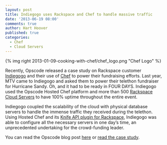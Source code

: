 ```yaml
---
layout: post
title: Indiegogo uses Rackspace and Chef to handle massive traffic
date: '2013-06-19 08:00'
comments: true
author: Hart Hoover
published: true
categories:
  - Chef
  - Cloud Servers
---
```

{% img right 2013-01-09-cooking-with-chef/chef_logo.png "Chef Logo" %}

Recently, Opscode released a case study on Rackspace customer [Indiegogo][1] and their use of [Chef][2] to power their fundraising efforts. Last year, MTV came to Indiegogo and asked them to power their telethon fundraiser for Hurricane Sandy. Oh, and it had to be ready in FOUR DAYS. Indiegogo used the Opscode Hosted Chef platform and more than 500 [Rackspace Cloud Servers][3] to have 100% uptime throughout the entire event.<!-- more -->

Indiegogo coupled the scalability of the cloud with physical database servers to handle the immense traffic they received during the telethon. Using Hosted Chef and its [Knife API plugin for Rackspace][4], Indiegogo was able to configure all the necessary servers in one day’s time, an unprecedented undertaking for the crowd-funding leader.

You can read the Opscode blog post [here][5] or [read the case study][6].

[1]: https://www.indiegogo.com/
[2]: https://www.opscode.com/chef/
[3]: https://www.rackspace.com/cloud/servers/
[4]: https://github.com/opscode/knife-rackspace
[5]: https://www.opscode.com/blog/2013/05/28/indiegogo-crowd-funds-projects-around-the-world-wchef/
[6]: https://www.opscode.com/customers/indiegogo/
